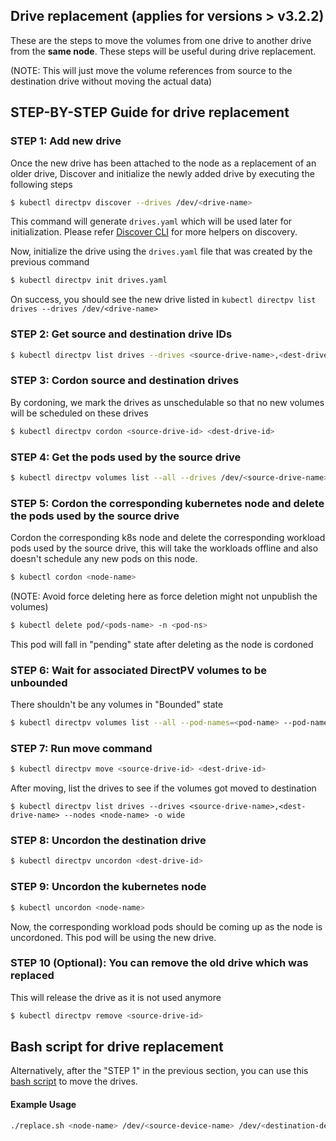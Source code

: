 Drive replacement (applies for versions > v3.2.2)
-------------

These are the steps to move the volumes from one drive to another drive from the **same node**. These steps will be useful during drive replacement.

(NOTE: This will just move the volume references from source to the destination drive without moving the actual data)

## STEP-BY-STEP Guide for drive replacement

### STEP 1: Add new drive

Once the new drive has been attached to the node as a replacement of an older drive, Discover and initialize the newly added drive by executing the following steps

```sh
$ kubectl directpv discover --drives /dev/<drive-name>
```

This command will generate `drives.yaml` which will be used later for initialization. Please refer [Discover CLI](./cli.md#discover-drives) for more helpers on discovery.

Now, initialize the drive using the `drives.yaml` file that was created by the previous command

```sh
$ kubectl directpv init drives.yaml
```

On success, you should see the new drive listed in `kubectl directpv list drives --drives /dev/<drive-name>`

### STEP 2: Get source and destination drive IDs

```sh
$ kubectl directpv list drives --drives <source-drive-name>,<dest-drive-name> --nodes <node-name> -o wide
```

### STEP 3: Cordon source and destination drives

By cordoning, we mark the drives as unschedulable so that no new volumes will be scheduled on these drives

```sh
$ kubectl directpv cordon <source-drive-id> <dest-drive-id>
```

### STEP 4: Get the pods used by the source drive

```sh
$ kubectl directpv volumes list --all --drives /dev/<source-drive-name> --nodes <node-name>
```

### STEP 5: Cordon the corresponding kubernetes node and delete the pods used by the source drive

Cordon the corresponding k8s node and delete the corresponding workload pods used by the source drive, this will take the workloads offline and also doesn't schedule any new pods on this node.

```sh
$ kubectl cordon <node-name>
```

(NOTE: Avoid force deleting here as force deletion might not unpublish the volumes)

```sh
$ kubectl delete pod/<pods-name> -n <pod-ns>
```

This pod will fall in "pending" state after deleting as the node is cordoned

### STEP 6: Wait for associated DirectPV volumes to be unbounded

There shouldn't be any volumes in "Bounded" state

```sh
$ kubectl directpv volumes list --all --pod-names=<pod-name> --pod-namespaces=<pod-ns>
```

### STEP 7: Run move command

```sh
$ kubectl directpv move <source-drive-id> <dest-drive-id>
```

After moving, list the drives to see if the volumes got moved to destination 

```
$ kubectl directpv list drives --drives <source-drive-name>,<dest-drive-name> --nodes <node-name> -o wide
```

### STEP 8: Uncordon the destination drive

```sh
$ kubectl directpv uncordon <dest-drive-id>
```

### STEP 9: Uncordon the kubernetes node

```sh
$ kubectl uncordon <node-name>
```

Now, the corresponding workload pods should be coming up as the node is uncordoned. This pod will be using the new drive.

### STEP 10 (Optional): You can remove the old drive which was replaced

This will release the drive as it is not used anymore

```sh
$ kubectl directpv remove <source-drive-id>
```

## Bash script for drive replacement

Alternatively, after the "STEP 1" in the previous section, you can use this [bash script](./tools/replace.sh) to move the drives.

#### Example Usage

```sh
./replace.sh <node-name> /dev/<source-device-name> /dev/<destination-device-name>
```
